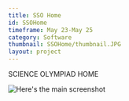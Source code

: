 ```yaml
---
title: SSO Home
id: SSOHome
timeframe: May 23-May 25
category: Software
thumbnail: SSOHome/thumbnail.JPG
layout: project
---
```


SCIENCE OLYMPIAD HOME


![Here's the main screenshot]({{site.url}}/res/img/ventures/SSOHome/main.JPG)